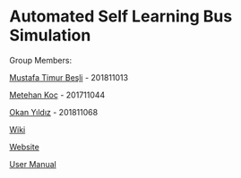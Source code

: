 # Automated Self Learning Bus Simulation

Group Members:

[Mustafa Timur Beşli](https://github.com/timurbesli) - 201811013

[Metehan Koç](https://github.com/metehankoc) - 201711044

[Okan Yıldız](https://github.com/StaRan17) - 201811068



[Wiki](https://github.com/CankayaUniversity/ceng-407-408-2021-2022-Automated-Self-Learning-Bus-Simulation/wiki) 

[Website](https://cankayauniversity.github.io/ceng-407-408-2021-2022-Automated-Self-Learning-Bus-Simulation/)

[User Manual]([https://cankayauniversity.github.io/ceng-407-408-2021-2022-Automated-Self-Learning-Bus-Simulation](https://github.com/CankayaUniversity/ceng-407-408-2021-2022-Automated-Self-Learning-Bus-Simulation/blob/main/USER%20MANUAL.md)/)
